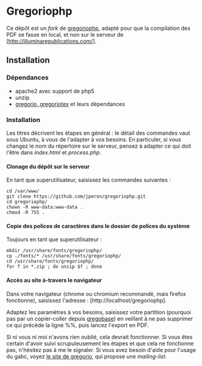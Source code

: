 # Gregoriophp

Ce dépôt est un *fork* de [gregoriophp](https://code.google.com/p/gregoriophp/),
adapté pour que la compilation des PDF se fasse en local, et non sur le
serveur de [http://illuminarepublications.com/].

## Installation

### Dépendances

* apache2 avec support de php5
* unzip
* [gregorio, gregoriotex](http://home.gna.org/gregorio/) et leurs dépendances

### Installation

Les titres décrivent les étapes en général : le détail des commandes vaut
sous Ubuntu, à vous de l'adapter à vos besoins. En particuler, si vous changez
le nom du répertoire sur le serveur, pensez à adapter ce qui doit l'être dans
*index.html* et *process.php*.

#### Clonage du dépôt sur le serveur

En tant que superutilisateur, saisissez les commandes suivantes :

    cd /var/www/
    git clone https://github.com/jperon/gregoriophp.git
    cd gregoriophp/
    chown -R www-data:www-data .
    chmod -R 755 .

#### Copie des polices de caractères dans le dossier de polices du système

Toujours en tant que superutilisateur :

    mkdir /usr/share/fonts/gregoriophp/
    cp ./fonts/* /usr/share/fonts/gregoriophp/
    cd /usr/share/fonts/gregoriophp/
    for f in *.zip ; do unzip $f ; done

#### Accès au site à-travers le navigateur

Dans votre navigateur (chrome ou chromium recommandé, mais firefox fonctionne),
saisissez l'adresse :
[http://localhost/gregoriophp].

Adaptez les paramètres à vos besoins, saisissez votre partition (pourquoi pas
par un copier-coller depuis [gregobase](http://gregobase.selapa.net/))
en veillant à ne pas supprimer ce qui précède la ligne %%, puis
lancez l'export en PDF.

Si ni vous ni moi n'avons rien oublié, cela devrait fonctionner. Si vous
êtes certain d'avoir suivi scrupuleusement les étapes et que cela ne fonctionne
pas, n'hésitez pas à me le signaler. Si vous avez besoin d'aide pour l'usage
du gabc, voyez [le site de gregorio](http://home.gna.org/gregorio/),
qui propose une *mailing-list*.
